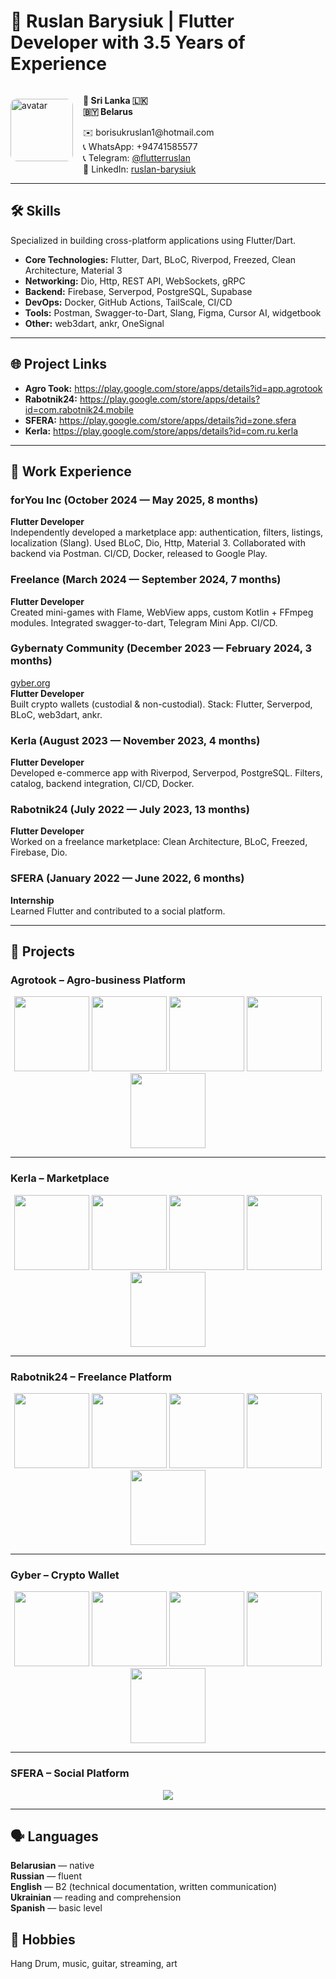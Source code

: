 # 📌 Ruslan Barysiuk | Flutter Developer with 3.5 Years of Experience

<div style="display: flex; flex-direction: row; align-items: center; justify-content: space-between; flex-wrap: wrap; gap: 1rem;">
  <div style="flex-shrink: 0;">
    <img src="AVA.jpg" alt="avatar" style="border-radius: 10px; height: 100px; width: 100px; object-fit: cover;">
  </div>
  <div style="flex: 1; min-width: 250px;">
    <p><strong>📍 Sri Lanka 🇱🇰<br>🇧🇾 Belarus</strong></p>
    ✉️ borisukruslan1@hotmail.com<br>
    📞 WhatsApp: +94741585577<br>
    📞 Telegram: <a href="https://t.me/flutterruslan">@flutterruslan</a><br>
    🔗 LinkedIn: <a href="https://www.linkedin.com/in/ruslan-barysiuk-005b27236/">ruslan-barysiuk</a>
  </div>

</div>


---

## 🛠 Skills

Specialized in building cross-platform applications using Flutter/Dart.

- **Core Technologies:** Flutter, Dart, BLoC, Riverpod, Freezed, Clean Architecture, Material 3  
- **Networking:** Dio, Http, REST API, WebSockets, gRPC  
- **Backend:** Firebase, Serverpod, PostgreSQL, Supabase  
- **DevOps:** Docker, GitHub Actions, TailScale, CI/CD  
- **Tools:** Postman, Swagger-to-Dart, Slang, Figma, Cursor AI, widgetbook  
- **Other:** web3dart, ankr, OneSignal

---

## 🌐 Project Links

- **Agro Took:** https://play.google.com/store/apps/details?id=app.agrotook  
- **Rabotnik24:** https://play.google.com/store/apps/details?id=com.rabotnik24.mobile  
- **SFERA:** https://play.google.com/store/apps/details?id=zone.sfera  
- **Kerla:** https://play.google.com/store/apps/details?id=com.ru.kerla  

---

## 💼 Work Experience

### forYou Inc (October 2024 — May 2025, 8 months)  
**Flutter Developer**  
Independently developed a marketplace app: authentication, filters, listings, localization (Slang). Used BLoC, Dio, Http, Material 3. Collaborated with backend via Postman. CI/CD, Docker, released to Google Play.

### Freelance (March 2024 — September 2024, 7 months)  
**Flutter Developer**  
Created mini-games with Flame, WebView apps, custom Kotlin + FFmpeg modules. Integrated swagger-to-dart, Telegram Mini App. CI/CD.

### Gybernaty Community (December 2023 — February 2024, 3 months)  
[gyber.org](https://gyber.org)  
**Flutter Developer**  
Built crypto wallets (custodial & non-custodial). Stack: Flutter, Serverpod, BLoC, web3dart, ankr.

### Kerla (August 2023 — November 2023, 4 months)  
**Flutter Developer**  
Developed e-commerce app with Riverpod, Serverpod, PostgreSQL. Filters, catalog, backend integration, CI/CD, Docker.

### Rabotnik24 (July 2022 — July 2023, 13 months)  
**Flutter Developer**  
Worked on a freelance marketplace: Clean Architecture, BLoC, Freezed, Firebase, Dio.

### SFERA (January 2022 — June 2022, 6 months)  
**Internship**  
Learned Flutter and contributed to a social platform.

---

## 🚀 Projects

### Agrotook – Agro-business Platform
<p align="center">
  <img src="Agrotook1.jpg" width="120"> 
  <img src="Agrotook2.jpg" width="120"> 
  <img src="Agrotook3.jpg" width="120"> 
  <img src="Agrotook4.jpg" width="120"> 
  <img src="Agrotook5.jpg" width="120">
</p>

---

### Kerla – Marketplace
<p align="center">
  <img src="Kerla1.jpg" width="120"> 
  <img src="Kerla2.jpg" width="120"> 
  <img src="Kerla3.jpg" width="120"> 
  <img src="Kerla4.jpg" width="120"> 
  <img src="Kerla5.jpg" width="120">
</p>

---

### Rabotnik24 – Freelance Platform
<p align="center">
  <img src="Rabotnik1.jpg" width="120"> 
  <img src="Rabotnik2.jpg" width="120"> 
  <img src="Rabotnik3.jpg" width="120"> 
  <img src="Rabotnik4.jpg" width="120"> 
  <img src="Rabotnik5.jpg" width="120">
</p>

---

### Gyber – Crypto Wallet
<p align="center">
  <img src="GyberWallet1.jpg" width="120"> 
  <img src="GyberWallet2.jpg" width="120"> 
  <img src="GyberWallet3.jpg" width="120"> 
  <img src="GyberWallet4.jpg" width="120"> 
  <img src="GyberWallet5.jpg" width="120">
</p>

---

### SFERA – Social Platform
<p align="center">
  <img src="Sfera.jpg" style="max-width: 100%; height: auto;">
</p>

---

## 🗣 Languages

**Belarusian** — native  
**Russian** — fluent  
**English** — B2 (technical documentation, written communication)  
**Ukrainian** — reading and comprehension  
**Spanish** — basic level

## 🎵 Hobbies

Hang Drum, music, guitar, streaming, art

